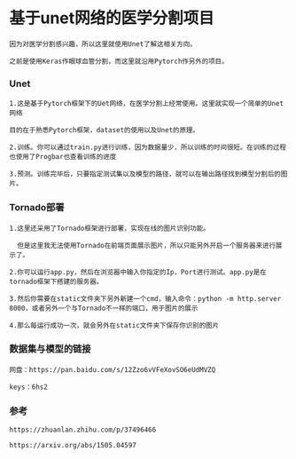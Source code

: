 # 基于unet网络的医学分割项目

	因为对医学分割感兴趣，所以这里就使用Unet了解这相关方向。
	
	之前是使用Keras作眼球血管分割，而这里就沿用Pytorch作另外的项目。

### Unet
	1.这是基于Pytorch框架下的Uet网络，在医学分割上经常使用。这里就实现一个简单的Unet网络
	
	目的在于熟悉Pytorch框架，dataset的使用以及Unet的原理。
	
	2.训练。你可以通过train.py进行训练，因为数据量少，所以训练的时间很短。在训练的过程也使用了Progbar也查看训练的进度
	
	3.预测。训练完毕后，只要指定测试集以及模型的路径，就可以在输出路径找到模型分割后的图片。

### Tornado部署
	
	1.这里还采用了Tornado框架进行部署，实现在线的图片识别功能。
	
	  但是这里我无法使用Tornado在前端页面展示图片，所以只能另外开启一个服务器来进行展示了。

	2.你可以运行app.py，然后在浏览器中输入你指定的Ip，Port进行测试。app.py是在tornado框架下搭建的服务器。

	3.然后你需要在static文件夹下另外新建一个cmd，输入命令：python -m http.server 8000，或者另外一个与Tornado不一样的端口，用于图片的展示
	
	4.那么每运行成功一次，就会另外在static文件夹下保存你识别的图片
	
### 数据集与模型的链接

	网盘：https://pan.baidu.com/s/12Zzo6vVFeXovSO6eUdMVZQ 
	
	keys：6hs2

### 参考

	https://zhuanlan.zhihu.com/p/37496466
	
	https://arxiv.org/abs/1505.04597
	
	
